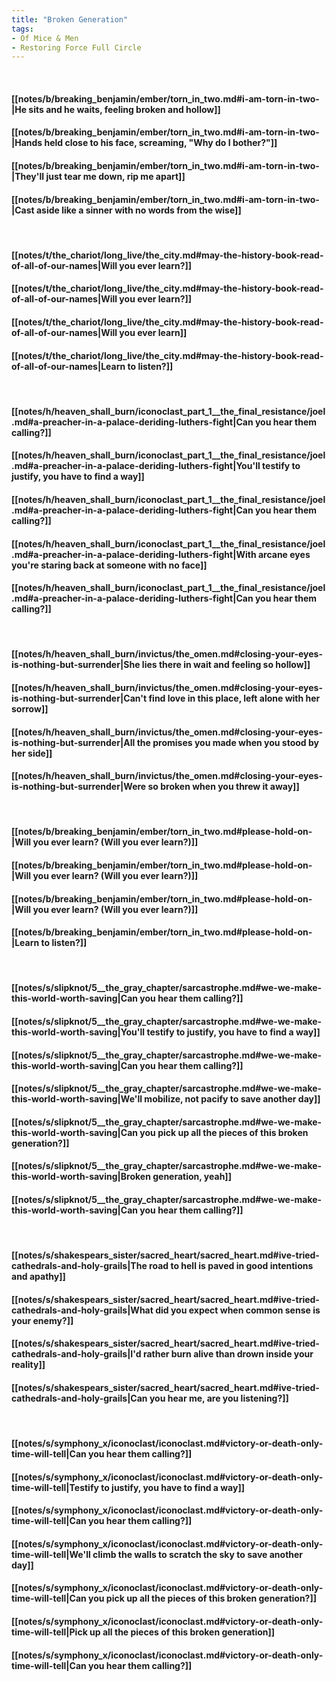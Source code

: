 ```yaml
---
title: "Broken Generation"
tags:
- Of Mice & Men
- Restoring Force Full Circle
---
```

&nbsp;
#### [[notes/b/breaking_benjamin/ember/torn_in_two.md#i-am-torn-in-two-|He sits and he waits, feeling broken and hollow]]
#### [[notes/b/breaking_benjamin/ember/torn_in_two.md#i-am-torn-in-two-|Hands held close to his face, screaming, "Why do I bother?"]]
#### [[notes/b/breaking_benjamin/ember/torn_in_two.md#i-am-torn-in-two-|They'll just tear me down, rip me apart]]
#### [[notes/b/breaking_benjamin/ember/torn_in_two.md#i-am-torn-in-two-|Cast aside like a sinner with no words from the wise]]
&nbsp;
#### [[notes/t/the_chariot/long_live/the_city.md#may-the-history-book-read-of-all-of-our-names|Will you ever learn?]]
#### [[notes/t/the_chariot/long_live/the_city.md#may-the-history-book-read-of-all-of-our-names|Will you ever learn?]]
#### [[notes/t/the_chariot/long_live/the_city.md#may-the-history-book-read-of-all-of-our-names|Will you ever learn]]
#### [[notes/t/the_chariot/long_live/the_city.md#may-the-history-book-read-of-all-of-our-names|Learn to listen?]]
&nbsp;
#### [[notes/h/heaven_shall_burn/iconoclast_part_1__the_final_resistance/joel.md#a-preacher-in-a-palace-deriding-luthers-fight|Can you hear them calling?]]
#### [[notes/h/heaven_shall_burn/iconoclast_part_1__the_final_resistance/joel.md#a-preacher-in-a-palace-deriding-luthers-fight|You'll testify to justify, you have to find a way]]
#### [[notes/h/heaven_shall_burn/iconoclast_part_1__the_final_resistance/joel.md#a-preacher-in-a-palace-deriding-luthers-fight|Can you hear them calling?]]
#### [[notes/h/heaven_shall_burn/iconoclast_part_1__the_final_resistance/joel.md#a-preacher-in-a-palace-deriding-luthers-fight|With arcane eyes you're staring back at someone with no face]]
#### [[notes/h/heaven_shall_burn/iconoclast_part_1__the_final_resistance/joel.md#a-preacher-in-a-palace-deriding-luthers-fight|Can you hear them calling?]]
&nbsp;
#### [[notes/h/heaven_shall_burn/invictus/the_omen.md#closing-your-eyes-is-nothing-but-surrender|She lies there in wait and feeling so hollow]]
#### [[notes/h/heaven_shall_burn/invictus/the_omen.md#closing-your-eyes-is-nothing-but-surrender|Can't find love in this place, left alone with her sorrow]]
#### [[notes/h/heaven_shall_burn/invictus/the_omen.md#closing-your-eyes-is-nothing-but-surrender|All the promises you made when you stood by her side]]
#### [[notes/h/heaven_shall_burn/invictus/the_omen.md#closing-your-eyes-is-nothing-but-surrender|Were so broken when you threw it away]]
&nbsp;
#### [[notes/b/breaking_benjamin/ember/torn_in_two.md#please-hold-on-|Will you ever learn? (Will you ever learn?)]]
#### [[notes/b/breaking_benjamin/ember/torn_in_two.md#please-hold-on-|Will you ever learn? (Will you ever learn?)]]
#### [[notes/b/breaking_benjamin/ember/torn_in_two.md#please-hold-on-|Will you ever learn? (Will you ever learn?)]]
#### [[notes/b/breaking_benjamin/ember/torn_in_two.md#please-hold-on-|Learn to listen?]]
&nbsp;
#### [[notes/s/slipknot/5__the_gray_chapter/sarcastrophe.md#we-we-make-this-world-worth-saving|Can you hear them calling?]]
#### [[notes/s/slipknot/5__the_gray_chapter/sarcastrophe.md#we-we-make-this-world-worth-saving|You'll testify to justify, you have to find a way]]
#### [[notes/s/slipknot/5__the_gray_chapter/sarcastrophe.md#we-we-make-this-world-worth-saving|Can you hear them calling?]]
#### [[notes/s/slipknot/5__the_gray_chapter/sarcastrophe.md#we-we-make-this-world-worth-saving|We'll mobilize, not pacify to save another day]]
#### [[notes/s/slipknot/5__the_gray_chapter/sarcastrophe.md#we-we-make-this-world-worth-saving|Can you pick up all the pieces of this broken generation?]]
#### [[notes/s/slipknot/5__the_gray_chapter/sarcastrophe.md#we-we-make-this-world-worth-saving|Broken generation, yeah]]
#### [[notes/s/slipknot/5__the_gray_chapter/sarcastrophe.md#we-we-make-this-world-worth-saving|Can you hear them calling?]]
&nbsp;
#### [[notes/s/shakespears_sister/sacred_heart/sacred_heart.md#ive-tried-cathedrals-and-holy-grails|The road to hell is paved in good intentions and apathy]]
#### [[notes/s/shakespears_sister/sacred_heart/sacred_heart.md#ive-tried-cathedrals-and-holy-grails|What did you expect when common sense is your enemy?]]
#### [[notes/s/shakespears_sister/sacred_heart/sacred_heart.md#ive-tried-cathedrals-and-holy-grails|I'd rather burn alive than drown inside your reality]]
#### [[notes/s/shakespears_sister/sacred_heart/sacred_heart.md#ive-tried-cathedrals-and-holy-grails|Can you hear me, are you listening?]]
&nbsp;
#### [[notes/s/symphony_x/iconoclast/iconoclast.md#victory-or-death-only-time-will-tell|Can you hear them calling?]]
#### [[notes/s/symphony_x/iconoclast/iconoclast.md#victory-or-death-only-time-will-tell|Testify to justify, you have to find a way]]
#### [[notes/s/symphony_x/iconoclast/iconoclast.md#victory-or-death-only-time-will-tell|Can you hear them calling?]]
#### [[notes/s/symphony_x/iconoclast/iconoclast.md#victory-or-death-only-time-will-tell|We'll climb the walls to scratch the sky to save another day]]
#### [[notes/s/symphony_x/iconoclast/iconoclast.md#victory-or-death-only-time-will-tell|Can you pick up all the pieces of this broken generation?]]
#### [[notes/s/symphony_x/iconoclast/iconoclast.md#victory-or-death-only-time-will-tell|Pick up all the pieces of this broken generation]]
#### [[notes/s/symphony_x/iconoclast/iconoclast.md#victory-or-death-only-time-will-tell|Can you hear them calling?]]
